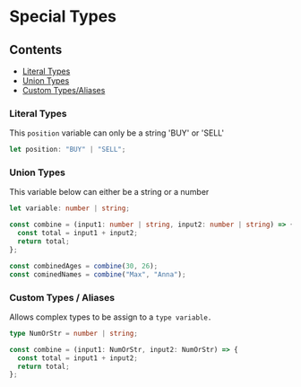 # Special Types

## Contents

- [Literal Types](#literal-types)
- [Union Types](#union-types)
- [Custom Types/Aliases](#custom-typesaliases)

### Literal Types

This `position` variable can only be a string 'BUY' or 'SELL'

```ts
let position: "BUY" | "SELL";
```

### Union Types

This variable below can either be a string or a number

```ts
let variable: number | string;
```

```ts
const combine = (input1: number | string, input2: number | string) => {
  const total = input1 + input2;
  return total;
};

const combinedAges = combine(30, 26);
const cominedNames = combine("Max", "Anna");
```

### Custom Types / Aliases

Allows complex types to be assign to a `type variable.`

```ts
type NumOrStr = number | string;

const combine = (input1: NumOrStr, input2: NumOrStr) => {
  const total = input1 + input2;
  return total;
};
```
